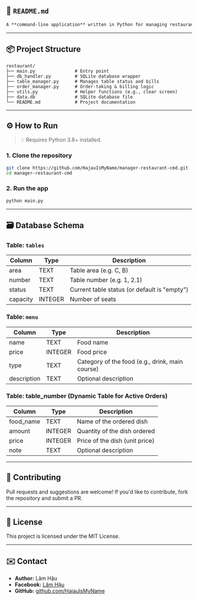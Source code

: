 ## 📄 `README.md`

```markdown
A **command-line application** written in Python for managing restaurant operations such as seating customers, taking orders, managing tables, and generating bills — all backed by a **SQLite** database.
```

---

## 📦 Project Structure

```
restaurant/
├── main.py               # Entry point
├── db_handler.py         # SQLite database wrapper
├── table_manager.py      # Manages table status and bills
├── order_manager.py      # Order-taking & billing logic
├── utils.py              # Helper functions (e.g., clear screen)
├── data.db               # SQLite database file
└── README.md             # Project documentation
```

---

## ⚙️ How to Run

> 💡 Requires Python 3.8+ installed.

### 1. Clone the repository

```bash
git clone https://github.com/HajauIsMyName/manager-restaurant-cmd.git
cd manager-restaurant-cmd
```

### 2. Run the app

```bash
python main.py
```

---

## 🗃️ Database Schema

### Table: `tables`

| Column   | Type    | Description                                  |
| -------- | ------- | -------------------------------------------- |
| area     | TEXT    | Table area (e.g. C, B)                       |
| number   | TEXT    | Table number (e.g. 1, 2.1)                   |
| status   | TEXT    | Current table status (or default is "empty") |
| capacity | INTEGER | Number of seats                              |

### Table: `menu`

| Column      | Type    | Description                                     |
| ----------- | ------- | ----------------------------------------------- |
| name        | TEXT    | Food name                                       |
| price       | INTEGER | Food price                                      |
| type        | TEXT    | Category of the food (e.g., drink, main course) |
| description | TEXT    | Optional description                            |

### Table: table_number (Dynamic Table for Active Orders)

| Column    | Type    | Description                    |
| --------- | ------- | ------------------------------ |
| food_name | TEXT    | Name of the ordered dish       |
| amount    | INTEGER | Quantity of the dish ordered   |
| price     | INTEGER | Price of the dish (unit price) |
| note      | TEXT    | Optional description           |

---

## 🤝 Contributing

Pull requests and suggestions are welcome! If you'd like to contribute, fork the repository and submit a PR.

---

## 📝 License

This project is licensed under the MIT License.

---

## ✉️ Contact

- **Author:** Lâm Hậu
- **Facebook:** [Lâm Hậu](https://www.facebook.com/hajauismyname/)
- **GitHub:** [github.com/HajauIsMyName](https://github.com/HajauIsMyName)
